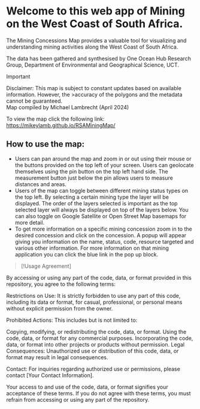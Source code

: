 # Welcome to this web app of Mining on the West Coast of South Africa.

The Mining Concessions Map provides a valuable tool for visualizing and understanding mining activities along the West Coast of South Africa.

The data has been gathered and synthesised by One Ocean Hub Research Group, Department of Environmental and Geographical Science, UCT. 

>[!IMPORTANT]
>Disclaimer: This map is subject to constant updates based on available information. However, the >accuracy of the polygons and the metadata cannot be guaranteed.  
>Map compiled by Michael Lambrecht (April 2024)

To view the map click the following link: https://mikeylamb.github.io/RSAMiningMap/


## How to use the map:
- Users can pan around the map and zoom in or out using their mouse or the buttons provided on the top left of your screen. Users can geolocate themselves using the pin button on the top left hand side. The measurement button just below the pin allows users to measure distances and areas. 
- Users of the map can toggle between different mining status types on the top left. By selecting a certain mining type the layer will be displayed. The order of the layers selected is important as the top selected layer will always be displayed on top of the layers below. You can also toggle on Google Satellite or Open Street Map basemaps for more detail. 
- To get more information on a specific mining concession zoom in to the desired concession and click on the concession. A popup will appear giving you information on the name, status, code, resource targeted and various other information. For more information on that mining application you can click the blue link in the pop up block.


>[!Usage Agreement]

By accessing or using any part of the code, data, or format provided in this repository, you agree to the following terms:

Restrictions on Use: It is strictly forbidden to use any part of this code, including its data or format, for casual, professional, or personal means without explicit permission from the owner.

Prohibited Actions: This includes but is not limited to:

Copying, modifying, or redistributing the code, data, or format.
Using the code, data, or format for any commercial purposes.
Incorporating the code, data, or format into other projects or products without permission.
Legal Consequences: Unauthorized use or distribution of this code, data, or format may result in legal consequences.

Contact: For inquiries regarding authorized use or permissions, please contact [Your Contact Information].

Your access to and use of the code, data, or format signifies your acceptance of these terms. If you do not agree with these terms, you must refrain from accessing or using any part of the repository.